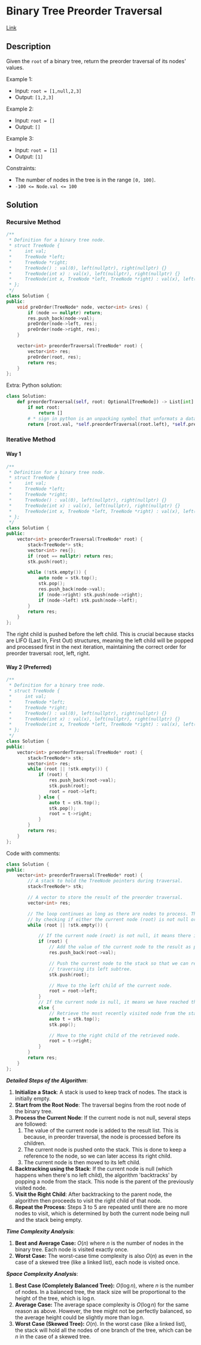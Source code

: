 # Binary Tree Preorder Traversal

[Link](https://leetcode.com/problems/binary-tree-preorder-traversal/description/)

## Description

Given the `root` of a binary tree, return the preorder traversal of its nodes' values.

Example 1:

- Input: `root = [1,null,2,3]`
- Output: `[1,2,3]`

Example 2:

- Input: `root = []`
- Output: `[]`

Example 3:

- Input: `root = [1]`
- Output: `[1]`

Constraints:

- The number of nodes in the tree is in the range `[0, 100]`.
- `-100 <= Node.val <= 100`

## Solution

### Recursive Method

```C++
/**
 * Definition for a binary tree node.
 * struct TreeNode {
 *     int val;
 *     TreeNode *left;
 *     TreeNode *right;
 *     TreeNode() : val(0), left(nullptr), right(nullptr) {}
 *     TreeNode(int x) : val(x), left(nullptr), right(nullptr) {}
 *     TreeNode(int x, TreeNode *left, TreeNode *right) : val(x), left(left), right(right) {}
 * };
 */
class Solution {
public:
    void preOrder(TreeNode* node, vector<int> &res) {
        if (node == nullptr) return;
        res.push_back(node->val);
        preOrder(node->left, res);
        preOrder(node->right, res);
    }

    vector<int> preorderTraversal(TreeNode* root) {
        vector<int> res;
        preOrder(root, res);
        return res;
    }
};
```

Extra: Python solution:

```Python
class Solution:
    def preorderTraversal(self, root: Optional[TreeNode]) -> List[int]:
        if not root:
            return []
        # * sign in python is an unpacking symbol that unformats a data structure to get the inner elements directly
        return [root.val, *self.preorderTraversal(root.left), *self.preorderTraversal(root.right)]
```

### Iterative Method

#### Way 1

```C++
/**
 * Definition for a binary tree node.
 * struct TreeNode {
 *     int val;
 *     TreeNode *left;
 *     TreeNode *right;
 *     TreeNode() : val(0), left(nullptr), right(nullptr) {}
 *     TreeNode(int x) : val(x), left(nullptr), right(nullptr) {}
 *     TreeNode(int x, TreeNode *left, TreeNode *right) : val(x), left(left), right(right) {}
 * };
 */
class Solution {
public:
    vector<int> preorderTraversal(TreeNode* root) {
        stack<TreeNode*> stk;
        vector<int> res{};
        if (root == nullptr) return res;
        stk.push(root);

        while (!stk.empty()) {
            auto node = stk.top();
            stk.pop();
            res.push_back(node->val);
            if (node->right) stk.push(node->right);
            if (node->left) stk.push(node->left);
        }
        return res;
    }
};
```

The right child is pushed before the left child. This is crucial because stacks are LIFO (Last In, First Out) structures, meaning the left child will be popped and processed first in the next iteration, maintaining the correct order for preorder traversal: root, left, right.

#### Way 2 (Preferred)

```C++
/**
 * Definition for a binary tree node.
 * struct TreeNode {
 *     int val;
 *     TreeNode *left;
 *     TreeNode *right;
 *     TreeNode() : val(0), left(nullptr), right(nullptr) {}
 *     TreeNode(int x) : val(x), left(nullptr), right(nullptr) {}
 *     TreeNode(int x, TreeNode *left, TreeNode *right) : val(x), left(left), right(right) {}
 * };
 */
class Solution {
public:
    vector<int> preorderTraversal(TreeNode* root) {
        stack<TreeNode*> stk;
        vector<int> res;
        while (root || !stk.empty()) {
            if (root) {
                res.push_back(root->val);
                stk.push(root);
                root = root->left;
            } else {
                auto t = stk.top();
                stk.pop();
                root = t->right;
            }
        }
        return res;
    }
};
```

Code with comments:

```C++
class Solution {
public:
    vector<int> preorderTraversal(TreeNode* root) {
        // A stack to hold the TreeNode pointers during traversal.
        stack<TreeNode*> stk;

        // A vector to store the result of the preorder traversal.
        vector<int> res;

        // The loop continues as long as there are nodes to process. This is determined
        // by checking if either the current node (root) is not null or the stack is not empty.
        while (root || !stk.empty()) {

            // If the current node (root) is not null, it means there is a node to process.
            if (root) {
                // Add the value of the current node to the result as per preorder traversal.
                res.push_back(root->val);

                // Push the current node to the stack so that we can return to it after
                // traversing its left subtree.
                stk.push(root);

                // Move to the left child of the current node.
                root = root->left;
            } 
            // If the current node is null, it means we have reached the end of a subtree.
            else {
                // Retrieve the most recently visited node from the stack.
                auto t = stk.top();
                stk.pop();

                // Move to the right child of the retrieved node.
                root = t->right;
            }
        }
        return res;
    }
};
```

***Detailed Steps of the Algorithm***:

1. **Initialize a Stack**: A stack is used to keep track of nodes. The stack is initially empty.
2. **Start from the Root Node**: The traversal begins from the root node of the binary tree.
3. **Process the Current Node**: If the current node is not null, several steps are followed:
      1. The value of the current node is added to the result list. This is because, in preorder traversal, the node is processed before its children.
      2. The current node is pushed onto the stack. This is done to keep a reference to the node, so we can later access its right child.
      3. The current node is then moved to its left child.
4. **Backtracking using the Stack**: If the current node is null (which happens when there's no left child), the algorithm 'backtracks' by popping a node from the stack. This node is the parent of the previously visited node.
5. **Visit the Right Child**: After backtracking to the parent node, the algorithm then proceeds to visit the right child of that node.
6. **Repeat the Process**: Steps 3 to 5 are repeated until there are no more nodes to visit, which is determined by both the current node being null and the stack being empty.

***Time Complexity Analysis***:

1. **Best and Average Case:** $O(n)$ where $n$ is the number of nodes in the binary tree. Each node is visited exactly once.
2. **Worst Case:** The worst-case time complexity is also $O(n)$ as even in the case of a skewed tree (like a linked list), each node is visited once.

***Space Complexity Analysis***:

1. **Best Case (Completely Balanced Tree):** $O(\log n)$, where $n$ is the number of nodes. In a balanced tree, the stack size will be proportional to the height of the tree, which is $\log n$.
2. **Average Case:** The average space complexity is $O(\log n)$ for the same reason as above. However, the tree might not be perfectly balanced, so the average height could be slightly more than $\log n$.
3. **Worst Case (Skewed Tree):** $O(n)$. In the worst case (like a linked list), the stack will hold all the nodes of one branch of the tree, which can be $n$ in the case of a skewed tree.

